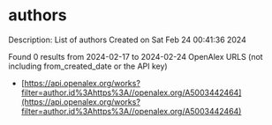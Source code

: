 # authors
Description: List of authors
Created on Sat Feb 24 00:41:36 2024

Found 0 results from 2024-02-17 to 2024-02-24
OpenAlex URLS (not including from_created_date or the API key)
- [https://api.openalex.org/works?filter=author.id%3Ahttps%3A//openalex.org/A5003442464](https://api.openalex.org/works?filter=author.id%3Ahttps%3A//openalex.org/A5003442464)

